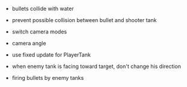 

- bullets collide with water

- prevent possible collision between bullet and shooter tank

- switch camera modes

- camera angle

- use fixed update for PlayerTank

- when enemy tank is facing toward target, don't change his direction

- firing bullets by enemy tanks

